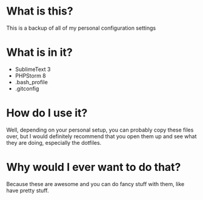 # What is this?
This is a backup of all of my personal configuration settings
# What is in it?
* SublimeText 3
* PHPStorm 8
* .bash_profile
* .gitconfig

# How do I use it?
Well, depending on your personal setup, you can probably copy these files over, but I would definitely recommend that you open them up and see what they are doing, especially the dotfiles.
# Why would I ever want to do that?
Because these are awesome and you can do fancy stuff with them, like have pretty stuff.